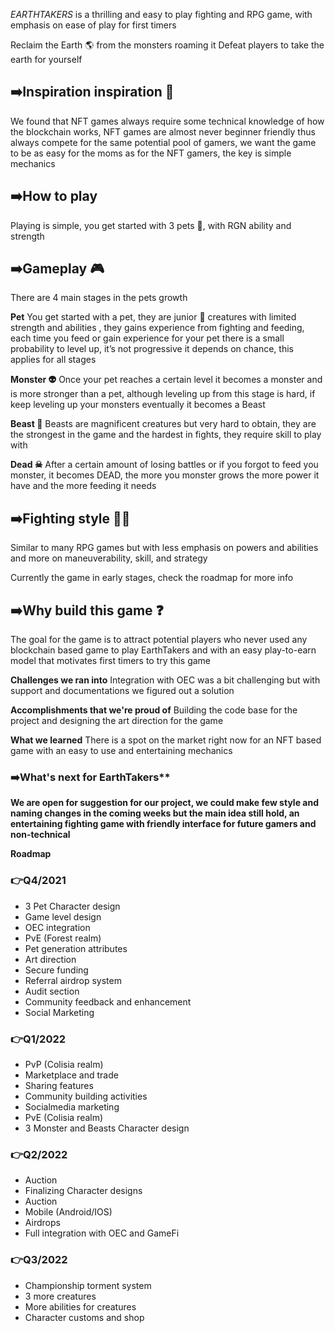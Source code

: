 _EARTHTAKERS_ is a thrilling and easy to play fighting and RPG game, with emphasis on ease of play for first timers

Reclaim the Earth 🌎 from the monsters roaming it
Defeat players to take the earth for yourself



## ➡️Inspiration inspiration 🧡

We found that NFT games always require some technical knowledge of how the blockchain works, NFT games are almost never beginner friendly thus always compete for the same potential pool of gamers, we want the game to be as easy for the moms as for the NFT gamers, the key is simple mechanics


## ➡️How to play

Playing is simple, you get started with 3 pets 🐹, with RGN ability and strength


## ➡️Gameplay 🎮

There are 4 main stages in the pets growth

**Pet**
You get started with a pet, they are junior 👶 creatures with limited strength and abilities , they gains experience from fighting and feeding, each time you feed or gain experience for your pet there is a small probability to level up, it’s not progressive it depends on chance, this applies for all stages

**Monster 👽**
Once your pet reaches a certain level it becomes a monster and is more stronger than a pet, although leveling up from this stage is hard, if keep leveling up your monsters eventually it becomes a Beast 

**Beast 👾**
Beasts are magnificent creatures but very hard to obtain, they are the strongest in the game and the hardest in fights, they require skill to play with

**Dead ☠**
After a certain amount of losing battles or if you forgot to feed you monster, it becomes DEAD, the more you monster grows the more power it have and the more feeding it needs



## ➡️Fighting style 🤼‍♂️
Similar to many RPG games but with less emphasis on powers and abilities and more on maneuverability, skill, and strategy

Currently the game in early stages, check the roadmap for more info

## ➡️Why build this game ❓

The goal for the game is to attract potential players who never used any blockchain based game to play EarthTakers and with an easy play-to-earn model that motivates first timers to try this game



**Challenges we ran into**
Integration with OEC was a bit challenging but with support and documentations we figured out a solution

**Accomplishments that we're proud of**
Building the code base for the project and designing the art direction for the game

**What we learned**
There is a spot on the market right now for an NFT based game with an easy to use and entertaining mechanics

### ➡️What's next for EarthTakers**
**We are open for suggestion for our project, we could make few style and naming changes in the coming weeks but the main idea still hold, an entertaining fighting game with friendly interface for future gamers and non-technical**

**Roadmap**

### 👉Q4/2021
- 3 Pet Character design
- Game level design
- OEC integration
- PvE (Forest realm)
- Pet generation attributes
- Art direction
- Secure funding
- Referral airdrop system
- Audit section
- Community feedback and enhancement
- Social Marketing


### 👉Q1/2022
- PvP (Colisia realm)
- Marketplace and trade
- Sharing features
- Community building activities
- Socialmedia marketing
- PvE (Colisia realm)
- 3 Monster and Beasts Character design


### 👉Q2/2022
- Auction
- Finalizing Character designs
- Auction
- Mobile (Android/IOS)
- Airdrops
- Full integration with OEC and GameFi


### 👉Q3/2022
- Championship torment system
- 3 more creatures
- More abilities for creatures
- Character customs and shop

